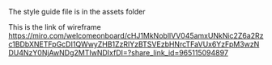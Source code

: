 The style guide file is in the assets folder

This is the link of wireframe
https://miro.com/welcomeonboard/cHJ1MkNobllVV045amxUNkNic2Z6a2Rzc1BDbXNETFpGcDI1QWwyZHB1ZzRlYzBTSVEzbHNrcTFaVUx6YzFpM3wzNDU4NzY0NjAwNDg2MTIwNDIxfDI=?share_link_id=965115094897
